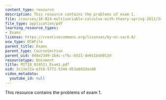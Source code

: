 ```yaml
---
content_type: resource
description: This resource contains the problems of exam 1.
file: /courses/18-024-multivariable-calculus-with-theory-spring-2011/3c13e72ae31657715344d53a0d2dac68_MIT18_024S11_Exam1.pdf
file_type: application/pdf
learning_resource_types:
- Exams
license: https://creativecommons.org/licenses/by-nc-sa/4.0/
ocw_type: OCWFile
parent_title: Exams
parent_type: CourseSection
parent_uid: 848e2349-1b4c-cf6c-b521-de651bdd013d
resourcetype: Document
title: MIT18_024S11_Exam1.pdf
uid: 3c13e72a-e316-5771-5344-d53a0d2dac68
video_metadata:
  youtube_id: null
---
```

This resource contains the problems of exam 1.